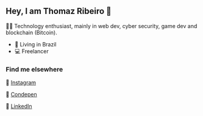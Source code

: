 ## Hey, I am Thomaz Ribeiro 🖖
👨‍💻 Technology enthusiast, mainly in web dev, cyber security, game dev and blockchain
	(Bitcoin). 
- 📍 Living in Brazil
- 💻 Freelancer

### Find me elsewhere

📸  [Instagram](https://www.instagram.com/thomazztur/)

💾  [Condepen](https://codepen.io/Thomerlin) 

💼  [LinkedIn](https://www.linkedin.com/in/Thomazzribeiro/?locale=en_US)
